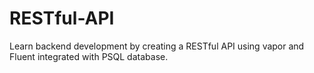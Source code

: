 # RESTful-API
Learn backend development by creating  a RESTful API using vapor and Fluent integrated with PSQL database.
